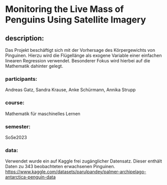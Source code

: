 # Monitoring the Live Mass of Penguins Using Satellite Imagery

## description:
Das Projekt beschäftigt sich mit der Vorhersage des Körpergewichts von Pinguinen. Hierzu wird die Flügellänge als exogene Variable einer einfachen linearen Regression verwendet. Besonderer Fokus wird hierbei auf die Mathematik dahinter gelegt.

### participants:
Andreas Gatz, 
Sandra Krause,
Anke Schürmann,
Annika Strupp

### course:
Mathematik für maschinelles Lernen

### semester:
SoSe2023

### data:
Verwendet wurde ein auf Kaggle frei zugänglicher Datensatz. Dieser enthält Daten zu 343 beobachteten erwachsenen Pinguinen.
https://www.kaggle.com/datasets/parulpandey/palmer-archipelago-antarctica-penguin-data
